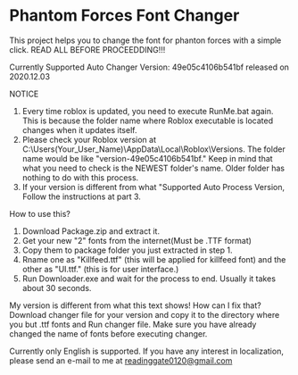 # Phantom Forces Font Changer
This project helps you to change the font for phanton forces with a simple click.
READ ALL BEFORE PROCEEDDING!!!

Currently Supported Auto Changer Version: 49e05c4106b541bf released on 2020.12.03


   NOTICE
  1. Every time roblox is updated, you need to execute RunMe.bat again. This is because the folder name where Roblox executable is located changes when it updates itself.
  2. Please check your Roblox version at C:\Users\(Your_User_Name)\AppData\Local\Roblox\Versions. The folder name would be like "version-49e05c4106b541bf." Keep in mind that what you need to check is the NEWEST folder's name. Older folder has nothing to do with this process.
  3. If your version is different from what "Supported Auto Process Version, Follow the instructions at part 3.


  How to use this?
  1. Download Package.zip and extract it.
  2. Get your new "2" fonts from the internet(Must be .TTF format) 
  3. Copy them to package folder you just extracted in step 1.
  4. Rname one as "Killfeed.ttf" (this will be applied for killfeed font) and the other as "UI.ttf." (this is for user interface.)
  5. Run Downloader.exe and wait for the process to end. Usually it takes about 30 seconds.


   My version is different from what this text shows! How can I fix that?
   Download changer file for your version and copy it to the directory where you but .ttf fonts and Run changer file. Make sure you have already changed the name of fonts before executing changer.
  
Currently only English is supported. If you have any interest in localization, please send an e-mail to me at readinggate0120@gmail.com
